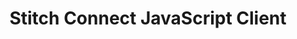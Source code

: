 ---
title: "Stitch Connect JavaScript Client"
permalink: /stitch-connect/javascript-client 
sidebar: js
layout: developer

type: "connect"
content-type: "js-doc"
---